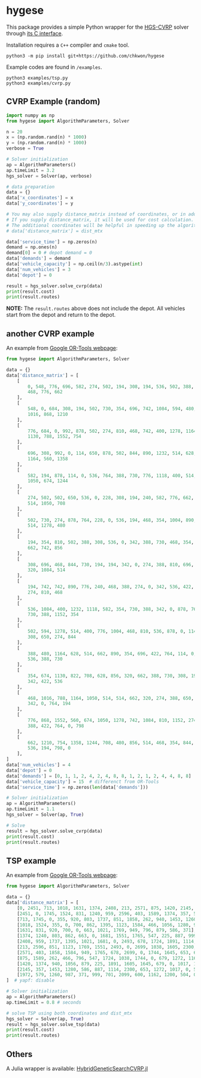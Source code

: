 # hygese

This package provides a simple Python wrapper for the [HGS-CVRP](https://github.com/vidalt/HGS-CVRP) solver through [its C interface](https://github.com/chkwon/HGS-CVRP).

Installation requires a `C++` compiler and `cmake` tool.

```
python3 -m pip install git+https://github.com/chkwon/hygese
```

Example codes are found in `/examples`.

```
python3 examples/tsp.py
python3 examples/cvrp.py
```

## CVRP Example (random)
```python
import numpy as np 
from hygese import AlgorithmParameters, Solver

n = 20
x = (np.random.rand(n) * 1000)
y = (np.random.rand(n) * 1000)
verbose = True

# Solver initialization
ap = AlgorithmParameters()
ap.timeLimit = 3.2
hgs_solver = Solver(ap, verbose)

# data preparation
data = {}
data['x_coordinates'] = x
data['y_coordinates'] = y

# You may also supply distance_matrix instead of coordinates, or in addition to coordinates
# If you supply distance_matrix, it will be used for cost calculation.
# The additional coordinates will be helpful in speeding up the algorithm.
# data['distance_matrix'] = dist_mtx

data['service_time'] = np.zeros(n)
demand = np.ones(n)
demand[0] = 0 # depot demand = 0
data['demands'] = demand
data['vehicle_capacity'] = np.ceil(n/3).astype(int)
data['num_vehicles'] = 3
data['depot'] = 0

result = hgs_solver.solve_cvrp(data)
print(result.cost)
print(result.routes)

```

**NOTE:** The `result.routes` above does not include the depot. All vehicles start from the depot and return to the depot.


## another CVRP example
An example from [Google OR-Tools webpage](https://developers.google.com/optimization/routing/cvrp):

```python
from hygese import AlgorithmParameters, Solver

data = {}
data['distance_matrix'] = [
    [
        0, 548, 776, 696, 582, 274, 502, 194, 308, 194, 536, 502, 388, 354,
        468, 776, 662
    ],
    [
        548, 0, 684, 308, 194, 502, 730, 354, 696, 742, 1084, 594, 480, 674,
        1016, 868, 1210
    ],
    [
        776, 684, 0, 992, 878, 502, 274, 810, 468, 742, 400, 1278, 1164,
        1130, 788, 1552, 754
    ],
    [
        696, 308, 992, 0, 114, 650, 878, 502, 844, 890, 1232, 514, 628, 822,
        1164, 560, 1358
    ],
    [
        582, 194, 878, 114, 0, 536, 764, 388, 730, 776, 1118, 400, 514, 708,
        1050, 674, 1244
    ],
    [
        274, 502, 502, 650, 536, 0, 228, 308, 194, 240, 582, 776, 662, 628,
        514, 1050, 708
    ],
    [
        502, 730, 274, 878, 764, 228, 0, 536, 194, 468, 354, 1004, 890, 856,
        514, 1278, 480
    ],
    [
        194, 354, 810, 502, 388, 308, 536, 0, 342, 388, 730, 468, 354, 320,
        662, 742, 856
    ],
    [
        308, 696, 468, 844, 730, 194, 194, 342, 0, 274, 388, 810, 696, 662,
        320, 1084, 514
    ],
    [
        194, 742, 742, 890, 776, 240, 468, 388, 274, 0, 342, 536, 422, 388,
        274, 810, 468
    ],
    [
        536, 1084, 400, 1232, 1118, 582, 354, 730, 388, 342, 0, 878, 764,
        730, 388, 1152, 354
    ],
    [
        502, 594, 1278, 514, 400, 776, 1004, 468, 810, 536, 878, 0, 114,
        308, 650, 274, 844
    ],
    [
        388, 480, 1164, 628, 514, 662, 890, 354, 696, 422, 764, 114, 0, 194,
        536, 388, 730
    ],
    [
        354, 674, 1130, 822, 708, 628, 856, 320, 662, 388, 730, 308, 194, 0,
        342, 422, 536
    ],
    [
        468, 1016, 788, 1164, 1050, 514, 514, 662, 320, 274, 388, 650, 536,
        342, 0, 764, 194
    ],
    [
        776, 868, 1552, 560, 674, 1050, 1278, 742, 1084, 810, 1152, 274,
        388, 422, 764, 0, 798
    ],
    [
        662, 1210, 754, 1358, 1244, 708, 480, 856, 514, 468, 354, 844, 730,
        536, 194, 798, 0
    ],
]
data['num_vehicles'] = 4
data['depot'] = 0
data['demands'] = [0, 1, 1, 2, 4, 2, 4, 8, 8, 1, 2, 1, 2, 4, 4, 8, 8]
data['vehicle_capacity'] = 15  # differenct from OR-Tools
data['service_time'] = np.zeros(len(data['demands']))

# Solver initialization
ap = AlgorithmParameters()
ap.timeLimit = 1.1
hgs_solver = Solver(ap, True)

# Solve
result = hgs_solver.solve_cvrp(data)
print(result.cost)
print(result.routes)
```


## TSP example
An example from [Google OR-Tools webpage](https://developers.google.com/optimization/routing/tsp):


```python
from hygese import AlgorithmParameters, Solver

data = {}
data['distance_matrix'] = [
    [0, 2451, 713, 1018, 1631, 1374, 2408, 213, 2571, 875, 1420, 2145, 1972],
    [2451, 0, 1745, 1524, 831, 1240, 959, 2596, 403, 1589, 1374, 357, 579],
    [713, 1745, 0, 355, 920, 803, 1737, 851, 1858, 262, 940, 1453, 1260],
    [1018, 1524, 355, 0, 700, 862, 1395, 1123, 1584, 466, 1056, 1280, 987],
    [1631, 831, 920, 700, 0, 663, 1021, 1769, 949, 796, 879, 586, 371],
    [1374, 1240, 803, 862, 663, 0, 1681, 1551, 1765, 547, 225, 887, 999],
    [2408, 959, 1737, 1395, 1021, 1681, 0, 2493, 678, 1724, 1891, 1114, 701],
    [213, 2596, 851, 1123, 1769, 1551, 2493, 0, 2699, 1038, 1605, 2300, 2099],
    [2571, 403, 1858, 1584, 949, 1765, 678, 2699, 0, 1744, 1645, 653, 600],
    [875, 1589, 262, 466, 796, 547, 1724, 1038, 1744, 0, 679, 1272, 1162],
    [1420, 1374, 940, 1056, 879, 225, 1891, 1605, 1645, 679, 0, 1017, 1200],
    [2145, 357, 1453, 1280, 586, 887, 1114, 2300, 653, 1272, 1017, 0, 504],
    [1972, 579, 1260, 987, 371, 999, 701, 2099, 600, 1162, 1200, 504, 0],
]  # yapf: disable

# Solver initialization
ap = AlgorithmParameters()
ap.timeLimit = 0.8 # seconds

# solve TSP using both coordinates and dist_mtx
hgs_solver = Solver(ap, True)
result = hgs_solver.solve_tsp(data)
print(result.cost)
print(result.routes)
```


## Others
A Julia wrapper is available: [HybridGeneticSearchCVRP.jl](https://github.com/chkwon/HybridGeneticSearchCVRP.jl)

